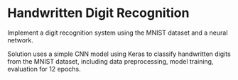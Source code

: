 # Handwritten Digit Recognition
Implement a digit recognition system using the MNIST dataset and a neural network. 

Solution uses a simple CNN model using Keras to classify handwritten digits from the MNIST dataset, including data preprocessing, model training, evaluation for 12 epochs.
